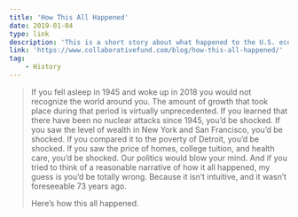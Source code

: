```yaml
---
title: 'How This All Happened'
date: 2019-01-04
type: link
description: 'This is a short story about what happened to the U.S. economy since the end of World War II.'
link: 'https://www.collaborativefund.com/blog/how-this-all-happened/'
tag:
    - History
---
```

> If you fell asleep in 1945 and woke up in 2018 you would not recognize the world around you. The amount of growth that took place during that period is virtually unprecedented. If you learned that there have been no nuclear attacks since 1945, you’d be shocked. If you saw the level of wealth in New York and San Francisco, you’d be shocked. If you compared it to the poverty of Detroit, you’d be shocked. If you saw the price of homes, college tuition, and health care, you’d be shocked. Our politics would blow your mind. And if you tried to think of a reasonable narrative of how it all happened, my guess is you’d be totally wrong. Because it isn’t intuitive, and it wasn’t foreseeable 73 years ago.
> 
> Here’s how this all happened.